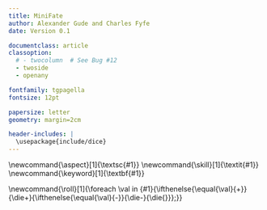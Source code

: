 ```yaml
---
title: MiniFate
author: Alexander Gude and Charles Fyfe
date: Version 0.1

documentclass: article
classoption:
  # - twocolumn  # See Bug #12
  - twoside
  - openany

fontfamily: tgpagella
fontsize: 12pt

papersize: letter
geometry: margin=2cm

header-includes: |
  \usepackage{include/dice}
---
```


\newcommand{\aspect}[1]{\textsc{#1}}
\newcommand{\skill}[1]{\textit{#1}}
\newcommand{\keyword}[1]{\textbf{#1}}

\newcommand{\roll}[1]{\foreach \val in {#1}{\ifthenelse{\equal{\val}{+}}{\die+}{\ifthenelse{\equal{\val}{-}}{\die-}{\die{}}}\;}}

